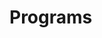 # Programs



































































































































































































































